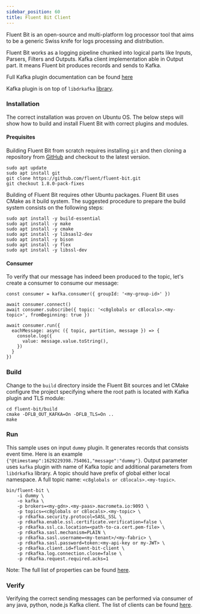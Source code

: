 ```yaml
---
sidebar_position: 60
title: Fluent Bit Client
---
```


Fluent Bit is an open-source and multi-platform log processor tool that aims to be a generic Swiss knife for logs processing and distribution.

Fluent Bit works as a logging pipeline chunked into logical parts like Inputs, Parsers, Filters and Outputs. Kafka client implementation able in Output part. It means Fluent bit produces records and sends to Kafka.

Full Kafka plugin documentation can be found [here](https://docs.fluentbit.io/manual/pipeline/outputs/kafka)

Kafka plugin is on top of `libdrkafka` [library](https://github.com/edenhill/librdkafka/).

### Installation

The correct installation was proven on Ubuntu OS. The below steps will show how to build and install Fluent Bit with correct plugins and modules.

#### Prequisites

Building Fluent Bit from scratch requires installing `git` and then cloning a repository from [GitHub](https://github.com/fluent/fluent-bit) and checkout to the latest version.

```
sudo apt update
sudo apt install git
git clone https://github.com/fluent/fluent-bit.git
git checkout 1.8.0-pack-fixes
```

Building of Fluent Bit requires other Ubuntu packages.
Fluent Bit uses CMake as it build system. The suggested procedure to prepare the build system consists on the following steps:

```
sudo apt install -y build-essential
sudo apt install -y make
sudo apt install -y cmake
sudo apt install -y libsasl2-dev
sudo apt install -y bison
sudo apt install -y flex
sudo apt install -y libssl-dev
```

#### Consumer

To verify that our message has indeed been produced to the topic, let's create a consumer to consume our message:

```node
const consumer = kafka.consumer({ groupId: '<my-group-id>' })

await consumer.connect()
await consumer.subscribe({ topic: '<c8globals or c8locals>.<my-topic>', fromBeginning: true })

await consumer.run({
  eachMessage: async ({ topic, partition, message }) => {
    console.log({
      value: message.value.toString(),
    })
  }
})
```

### Build

Change to the `build` directory inside the Fluent Bit sources and let CMake configure the project specifying where the root path is located with Kafka plugin and TLS module:

```
cd fluent-bit/build
cmake -DFLB_OUT_KAFKA=On -DFLB_TLS=On ..
make
```

### Run

This sample uses on input `dummy` plugin. It generates records that consists event time. Here is an example `{"@timestamp":1629229398.754061,"message":"dummy"}`.
Output parameter uses `kafka` plugin with name of Kafka topic and additional parameters from `libdrkafka` library.
A topic should have prefix of global either local namespace. A full topic name: `<c8globals or c8locals>.<my-topic>`.

```
bin/fluent-bit \
    -i dummy \
    -o kafka \
    -p brokers=<my-gdn>.<my-paas>.macrometa.io:9093 \
    -p topics=<c8globals or c8locals>.<my-topic> \
    -p rdkafka.security.protocol=SASL_SSL \
    -p rdkafka.enable.ssl.certificate.verification=false \
    -p rdkafka.ssl.ca.location=<path-to-ca.cert.pem-file> \
    -p rdkafka.sasl.mechanism=PLAIN \
    -p rdkafka.sasl.username=<my-tenant>/<my-fabric> \
    -p rdkafka.sasl.password=token:<my-api-key or my-JWT> \
    -p rdkafka.client.id=fluent-bit-client \
    -p rdkafka.log.connection.close=false \
    -p rdkafka.request.required.acks=1
```

Note: The full list of properties can be found [here](https://github.com/edenhill/librdkafka/blob/master/CONFIGURATION.md).

### Verify

Verifying the correct sending messages can be performed via consumer of any java, python, node.js Kafka client. The list of clients can be found [here](README.md).
